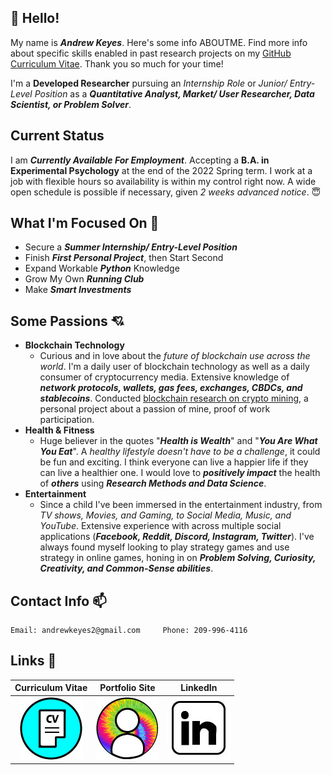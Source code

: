 ## :wave: Hello!
My name is ***Andrew Keyes***. Here's some info ABOUTME. Find more info about specific skills enabled in past research projects on my [GitHub Curriculum Vitae](https://github.com/akeyess/Cirriculum_Vitae). Thank you so much for your time! 

I'm a **Developed Researcher** pursuing an *Internship Role* or *Junior/ Entry-Level Position* as a ***Quantitative Analyst, Market/ User Researcher, Data Scientist, or Problem Solver***. 

## Current Status
I am ***Currently Available For Employment***. Accepting a **B.A. in Experimental Psychology** at the end of the 2022 Spring term. I work at a job with flexible hours so availability is within my control right now. A wide open schedule is possible if necessary, given *2 weeks advanced notice*. :innocent:

## What I'm Focused On :mag_right:

- Secure a ***Summer Internship/ Entry-Level Position***
- Finish ***First Personal Project***, then Start Second
- Expand Workable ***Python*** Knowledge 
- Grow My Own ***Running Club***
- Make ***Smart Investments***

## Some Passions :cupid:
   - **Blockchain Technology**
      - Curious and in love about the *future of blockchain use across the world*. I'm a daily user of blockchain technology as well as a daily consumer of cryptocurrency media. Extensive knowledge of ***network protocols, wallets, gas fees, exchanges, CBDCs, and stablecoins***. Conducted [blockchain research on crypto mining](https://github.com/akeyess/Eth_Mining_Research_Report), a personal project about a passion of mine, proof of work participation. 
   - **Health & Fitness**
      - Huge believer in the quotes "***Health is Wealth***" and "***You Are What You Eat***". A *healthy lifestyle doesn't have to be a challenge*, it could be fun and exciting. I think everyone can live a happier life if they can live a healthier one. I would love to ***positively impact*** the health of ***others*** using ***Research Methods and Data Science***.
   - **Entertainment**
      - Since a child I've been immersed in the entertainment industry, from *TV shows, Movies, and Gaming, to Social Media, Music, and YouTube*. Extensive experience with across multiple social applications (***Facebook, Reddit, Discord, Instagram, Twitter***). I've always found myself looking to play strategy games and use strategy in online games, honing in on ***Problem Solving, Curiosity, Creativity, and Common-Sense abilities***.
      
## Contact Info :mailbox:

```
Email: andrewkeyes2@gmail.com     Phone: 209-996-4116
```

## Links 🔗

**Curriculum Vitae**  |          **Portfolio Site**          |  **LinkedIn**
:-------------------------:|:-------------------------:|:-------------------------:
[![CV](https://raw.githubusercontent.com/akeyess/akeyess/main/cv.edit.jpg)](https://github.com/akeyess/Cirriculum_Vitae) | [![Personal Portfolio Site](https://raw.githubusercontent.com/akeyess/akeyess/main/profile.jpg)](https://andrewkeyes2.wixsite.com/andrewkeyes) |  [![Linkedin](https://raw.githubusercontent.com/akeyess/akeyess/main/linkedin.edit.jpg)](https://www.linkedin.com/in/andrew-keyes-3a0091226/)
